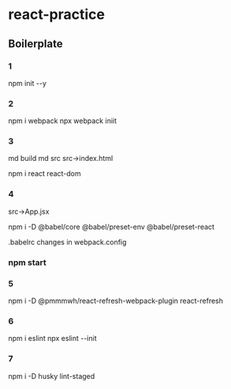 # react-practice
## Boilerplate
### 1
npm init --y
### 2
npm i webpack
npx webpack iniit

### 3
md build
md src
src->index.html

npm i react react-dom

### 4
src->App.jsx

npm i -D @babel/core @babel/preset-env @babel/preset-react

.babelrc
changes in webpack.config

 ### npm start

 ### 5
 npm i -D @pmmmwh/react-refresh-webpack-plugin react-refresh

 ### 6
 npm i eslint
 npx eslint --init

 ### 7

 npm  i -D husky  lint-staged